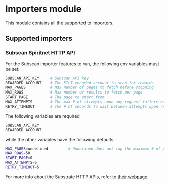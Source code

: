# Importers module

This module contains all the supported tx importers.

## Supported importers

### Subscan Spiritnet HTTP API

For the Subscan importer features to run, the following env variables must be set:

```bash
SUBSCAN_API_KEY     # Subscan API key
REWARDED_ACCOUNT    # The KILT-encoded account to scan for rewards
MAX_PAGES           # Max number of pages to fetch before stopping
MAX_ROWS            # Max number of results to fetch per page
START_PAGE          # The page to start from
MAX_ATTEMPTS        # The max # of attempts upon any request failure before stopping the script
RETRY_TIMEOUT       # The # of seconds to wait between attempts upon request failure
```

The following variables are required

```bash
SUBSCAN_API_KEY
REWARDED_ACCOUNT
```

while the other variables have the following defaults:

```bash
MAX_PAGES=undefined         # Undefined does not cap the maximum # of pages fetched
MAX_ROWS=50
START_PAGE=0
MAX_ATTEMPTS=5
RETRY_TIMEOUT=5
```

For more info about the Substrate HTTP APIs, refer to [their webpage](https://docs.api.subscan.io).